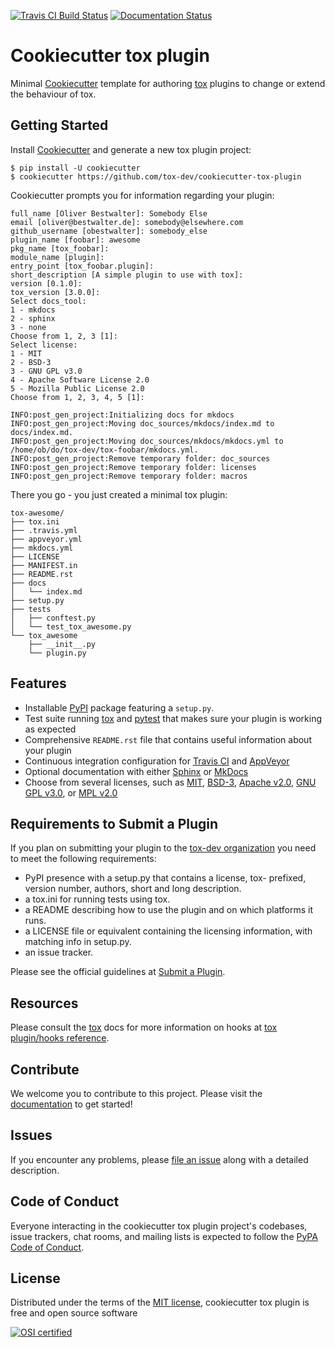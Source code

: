 [![Travis CI Build Status][travis_badge]][travis] [![Documentation Status][docs_badge]][documentation]

# Cookiecutter tox plugin

Minimal [Cookiecutter] template for authoring [tox] plugins to change or extend the behaviour of tox.

## Getting Started

Install [Cookiecutter] and generate a new tox plugin project:

```no-highlight
$ pip install -U cookiecutter
$ cookiecutter https://github.com/tox-dev/cookiecutter-tox-plugin
```

Cookiecutter prompts you for information regarding your plugin:

```no-highlight
full_name [Oliver Bestwalter]: Somebody Else
email [oliver@bestwalter.de]: somebody@elsewhere.com
github_username [obestwalter]: somebody_else
plugin_name [foobar]: awesome
pkg_name [tox_foobar]:
module_name [plugin]:
entry_point [tox_foobar.plugin]:
short_description [A simple plugin to use with tox]:
version [0.1.0]:
tox_version [3.0.0]:
Select docs_tool:
1 - mkdocs
2 - sphinx
3 - none
Choose from 1, 2, 3 [1]:
Select license:
1 - MIT
2 - BSD-3
3 - GNU GPL v3.0
4 - Apache Software License 2.0
5 - Mozilla Public License 2.0
Choose from 1, 2, 3, 4, 5 [1]:

INFO:post_gen_project:Initializing docs for mkdocs
INFO:post_gen_project:Moving doc_sources/mkdocs/index.md to docs/index.md.
INFO:post_gen_project:Moving doc_sources/mkdocs/mkdocs.yml to /home/ob/do/tox-dev/tox-foobar/mkdocs.yml.
INFO:post_gen_project:Remove temporary folder: doc_sources
INFO:post_gen_project:Remove temporary folder: licenses
INFO:post_gen_project:Remove temporary folder: macros
```

There you go - you just created a minimal tox plugin:

```no-highlight
tox-awesome/
├── tox.ini
├── .travis.yml
├── appveyor.yml
├── mkdocs.yml
├── LICENSE
├── MANIFEST.in
├── README.rst
├── docs
│   └── index.md
├── setup.py
├── tests
│   ├── conftest.py
│   └── test_tox_awesome.py
└── tox_awesome
    ├── __init__.py
    └── plugin.py
```

## Features

- Installable [PyPI] package featuring a `setup.py`.
- Test suite running [tox] and [pytest] that makes sure your plugin is working as expected
- Comprehensive `README.rst` file that contains useful information about your
  plugin
- Continuous integration configuration for [Travis CI] and [AppVeyor]
- Optional documentation with either [Sphinx] or [MkDocs]
- Choose from several licenses, such as [MIT], [BSD-3], [Apache v2.0], [GNU GPL v3.0], or [MPL v2.0]

## Requirements to Submit a Plugin

If you plan on submitting your plugin to the [tox-dev organization] you need
to meet the following requirements:

-   PyPI presence with a setup.py that contains a license, tox-
    prefixed, version number, authors, short and long description.
-   a tox.ini for running tests using tox.
-   a README describing how to use the plugin and on which platforms
    it runs.
-   a LICENSE file or equivalent containing the licensing information,
    with matching info in setup.py.
-   an issue tracker.

Please see the official guidelines at [Submit a Plugin].

## Resources

Please consult the [tox] docs for more information on hooks at
[tox plugin/hooks reference].

## Contribute

We welcome you to contribute to this project. Please visit the
[documentation] to get started!

## Issues

If you encounter any problems, please [file an issue] along with a
detailed description.

## Code of Conduct

Everyone interacting in the cookiecutter tox plugin project's codebases,
issue trackers, chat rooms, and mailing lists is expected to follow the [PyPA
Code of Conduct].

## License

Distributed under the terms of the [MIT license], cookiecutter tox
plugin is free and open source software

[![OSI certified][osi_certified]][OSI]


  [tox-dev organization]: https://github.com/tox-dev/
  [travis_badge]: https://travis-ci.org/tox-dev/cookiecutter-tox-plugin.svg?branch=master
  [travis]: https://travis-ci.org/tox-dev/cookiecutter-tox-plugin (See Build Status on Travis CI)
  [docs_badge]: https://readthedocs.org/projects/cookiecutter-tox-plugin/badge/?version=latest
  [documentation]: https://cookiecutter-tox-plugin.readthedocs.io/en/latest/ (Documentation)
  [Cookiecutter]: https://github.com/audreyr/cookiecutter
  [pytest]: https://docs.pytest.org
  [PyPI]: https://pypi.org
  [tox]: https://tox.readthedocs.io/en/latest/
  [Submit a Plugin]: https://github.com/tox-dev/tox/blob/master/CONTRIBUTING.rst#submitting-plugins-to-tox-dev
  [tox plugin/hooks reference]: http://tox.readthedocs.io/en/latest/plugins.html
  [MIT license]: http://opensource.org/licenses/MIT
  [file an issue]: https://github.com/tox-dev/cookiecutter-tox-plugin/issues
  [Sphinx]: http://sphinx-doc.org/
  [MkDocs]: http://www.mkdocs.org/
  [MIT]: http://opensource.org/licenses/MIT
  [MPL v2.0]: https://www.mozilla.org/media/MPL/2.0/index.txt
  [BSD-3]: http://opensource.org/licenses/BSD-3-Clause
  [GNU GPL v3.0]: http://www.gnu.org/licenses/gpl-3.0.txt
  [Apache v2.0]: http://www.apache.org/licenses/LICENSE-2.0
  [Travis CI]: https://travis-ci.com/
  [AppVeyor]: http://www.appveyor.com/
  [PyPA Code of Conduct]: https://www.pypa.io/en/latest/code-of-conduct/
  [Shortbread]: https://github.com/audreyr/cookiecutter/releases/tag/1.4.0
  [osi_certified]: https://opensource.org/trademarks/osi-certified/web/osi-certified-120x100.png
  [OSI]: https://opensource.org/
